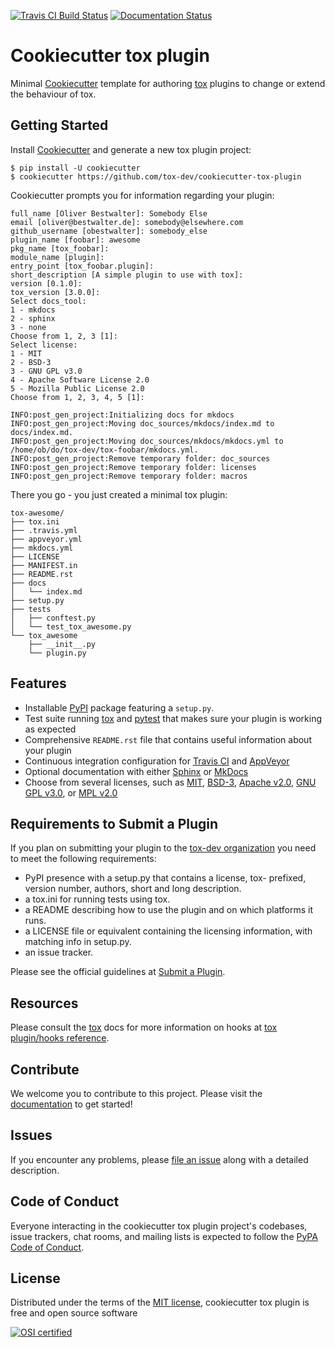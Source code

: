 [![Travis CI Build Status][travis_badge]][travis] [![Documentation Status][docs_badge]][documentation]

# Cookiecutter tox plugin

Minimal [Cookiecutter] template for authoring [tox] plugins to change or extend the behaviour of tox.

## Getting Started

Install [Cookiecutter] and generate a new tox plugin project:

```no-highlight
$ pip install -U cookiecutter
$ cookiecutter https://github.com/tox-dev/cookiecutter-tox-plugin
```

Cookiecutter prompts you for information regarding your plugin:

```no-highlight
full_name [Oliver Bestwalter]: Somebody Else
email [oliver@bestwalter.de]: somebody@elsewhere.com
github_username [obestwalter]: somebody_else
plugin_name [foobar]: awesome
pkg_name [tox_foobar]:
module_name [plugin]:
entry_point [tox_foobar.plugin]:
short_description [A simple plugin to use with tox]:
version [0.1.0]:
tox_version [3.0.0]:
Select docs_tool:
1 - mkdocs
2 - sphinx
3 - none
Choose from 1, 2, 3 [1]:
Select license:
1 - MIT
2 - BSD-3
3 - GNU GPL v3.0
4 - Apache Software License 2.0
5 - Mozilla Public License 2.0
Choose from 1, 2, 3, 4, 5 [1]:

INFO:post_gen_project:Initializing docs for mkdocs
INFO:post_gen_project:Moving doc_sources/mkdocs/index.md to docs/index.md.
INFO:post_gen_project:Moving doc_sources/mkdocs/mkdocs.yml to /home/ob/do/tox-dev/tox-foobar/mkdocs.yml.
INFO:post_gen_project:Remove temporary folder: doc_sources
INFO:post_gen_project:Remove temporary folder: licenses
INFO:post_gen_project:Remove temporary folder: macros
```

There you go - you just created a minimal tox plugin:

```no-highlight
tox-awesome/
├── tox.ini
├── .travis.yml
├── appveyor.yml
├── mkdocs.yml
├── LICENSE
├── MANIFEST.in
├── README.rst
├── docs
│   └── index.md
├── setup.py
├── tests
│   ├── conftest.py
│   └── test_tox_awesome.py
└── tox_awesome
    ├── __init__.py
    └── plugin.py
```

## Features

- Installable [PyPI] package featuring a `setup.py`.
- Test suite running [tox] and [pytest] that makes sure your plugin is working as expected
- Comprehensive `README.rst` file that contains useful information about your
  plugin
- Continuous integration configuration for [Travis CI] and [AppVeyor]
- Optional documentation with either [Sphinx] or [MkDocs]
- Choose from several licenses, such as [MIT], [BSD-3], [Apache v2.0], [GNU GPL v3.0], or [MPL v2.0]

## Requirements to Submit a Plugin

If you plan on submitting your plugin to the [tox-dev organization] you need
to meet the following requirements:

-   PyPI presence with a setup.py that contains a license, tox-
    prefixed, version number, authors, short and long description.
-   a tox.ini for running tests using tox.
-   a README describing how to use the plugin and on which platforms
    it runs.
-   a LICENSE file or equivalent containing the licensing information,
    with matching info in setup.py.
-   an issue tracker.

Please see the official guidelines at [Submit a Plugin].

## Resources

Please consult the [tox] docs for more information on hooks at
[tox plugin/hooks reference].

## Contribute

We welcome you to contribute to this project. Please visit the
[documentation] to get started!

## Issues

If you encounter any problems, please [file an issue] along with a
detailed description.

## Code of Conduct

Everyone interacting in the cookiecutter tox plugin project's codebases,
issue trackers, chat rooms, and mailing lists is expected to follow the [PyPA
Code of Conduct].

## License

Distributed under the terms of the [MIT license], cookiecutter tox
plugin is free and open source software

[![OSI certified][osi_certified]][OSI]


  [tox-dev organization]: https://github.com/tox-dev/
  [travis_badge]: https://travis-ci.org/tox-dev/cookiecutter-tox-plugin.svg?branch=master
  [travis]: https://travis-ci.org/tox-dev/cookiecutter-tox-plugin (See Build Status on Travis CI)
  [docs_badge]: https://readthedocs.org/projects/cookiecutter-tox-plugin/badge/?version=latest
  [documentation]: https://cookiecutter-tox-plugin.readthedocs.io/en/latest/ (Documentation)
  [Cookiecutter]: https://github.com/audreyr/cookiecutter
  [pytest]: https://docs.pytest.org
  [PyPI]: https://pypi.org
  [tox]: https://tox.readthedocs.io/en/latest/
  [Submit a Plugin]: https://github.com/tox-dev/tox/blob/master/CONTRIBUTING.rst#submitting-plugins-to-tox-dev
  [tox plugin/hooks reference]: http://tox.readthedocs.io/en/latest/plugins.html
  [MIT license]: http://opensource.org/licenses/MIT
  [file an issue]: https://github.com/tox-dev/cookiecutter-tox-plugin/issues
  [Sphinx]: http://sphinx-doc.org/
  [MkDocs]: http://www.mkdocs.org/
  [MIT]: http://opensource.org/licenses/MIT
  [MPL v2.0]: https://www.mozilla.org/media/MPL/2.0/index.txt
  [BSD-3]: http://opensource.org/licenses/BSD-3-Clause
  [GNU GPL v3.0]: http://www.gnu.org/licenses/gpl-3.0.txt
  [Apache v2.0]: http://www.apache.org/licenses/LICENSE-2.0
  [Travis CI]: https://travis-ci.com/
  [AppVeyor]: http://www.appveyor.com/
  [PyPA Code of Conduct]: https://www.pypa.io/en/latest/code-of-conduct/
  [Shortbread]: https://github.com/audreyr/cookiecutter/releases/tag/1.4.0
  [osi_certified]: https://opensource.org/trademarks/osi-certified/web/osi-certified-120x100.png
  [OSI]: https://opensource.org/
